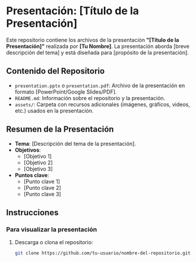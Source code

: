 # Presentación: [Título de la Presentación]

Este repositorio contiene los archivos de la presentación **"[Título de la Presentación]"** realizada por **[Tu Nombre]**. La presentación aborda [breve descripción del tema] y está diseñada para [propósito de la presentación].

## Contenido del Repositorio

- `presentation.pptx` o `presentation.pdf`: Archivo de la presentación en formato [PowerPoint/Google Slides/PDF].
- `README.md`: Información sobre el repositorio y la presentación.
- `assets/`: Carpeta con recursos adicionales (imágenes, gráficos, videos, etc.) usados en la presentación.

## Resumen de la Presentación

- **Tema**: [Descripción del tema de la presentación].
- **Objetivos**:
  - [Objetivo 1]
  - [Objetivo 2]
  - [Objetivo 3]
- **Puntos clave**:
  - [Punto clave 1]
  - [Punto clave 2]
  - [Punto clave 3]

## Instrucciones

### Para visualizar la presentación

1. Descarga o clona el repositorio:
   ```bash
   git clone https://github.com/tu-usuario/nombre-del-repositorio.git
